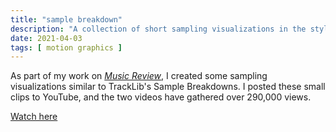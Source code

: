 ```yaml
---
title: "sample breakdown"
description: "A collection of short sampling visualizations in the style of TrackLib."
date: 2021-04-03
tags: [ motion graphics ]
---
```

As part of my work on [*Music Review*](/projects/the-loft), I created some sampling visualizations similar to TrackLib's Sample Breakdowns. I posted these small clips to YouTube, and the two videos have gathered over 290,000 views.

[Watch here](https://youtube.com/playlist?list=PL5G0f7WgAt1p2LeNsttCCOS8dUNPIB56t)
